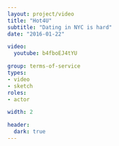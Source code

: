 ```yaml
---
layout: project/video
title: "Hot4U"
subtitle: "Dating in NYC is hard"
date: "2016-01-22"

video:
  youtube: b4fboEJ4tYU

group: terms-of-service
types:
- video
- sketch
roles:
- actor

width: 2

header:
  dark: true
---
```

